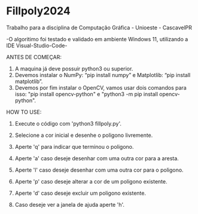 # Fillpoly2024
Trabalho para a disciplina de Computação Gráfica - Unioeste - CascavelPR

-O algoritimo foi testado e validado em ambiente Windows 11, utilizando a IDE Visual-Studio-Code-

ANTES DE COMEÇAR:

1. A maquina já deve possuir python3 ou superior.
2. Devemos instalar o NumPy: “pip install numpy” e Matplotlib: “pip install matplotlib”.
3. Devemos por fim instalar o OpenCV, vamos usar dois comandos para isso: "pip install opencv-python" e "python3 -m pip install opencv-python".

HOW TO USE:

1. Execute o código com 'python3 fillpoly.py'.
2. Selecione a cor inicial e desenhe o poligono livremente.

3. Aperte 'q' para indicar que terminou o poligono.
4. Aperte 'a' caso deseje desenhar com uma outra cor para a aresta.
5. Aperte 'l' caso deseje desenhar com uma outra cor para o poligono.
6. Aperte 'p' caso deseje alterar a cor de um poligono existente.
7. Aperte 'd' caso deseje excluir um poligono existente.
8. Caso deseje ver a janela de ajuda aperte 'h'.
